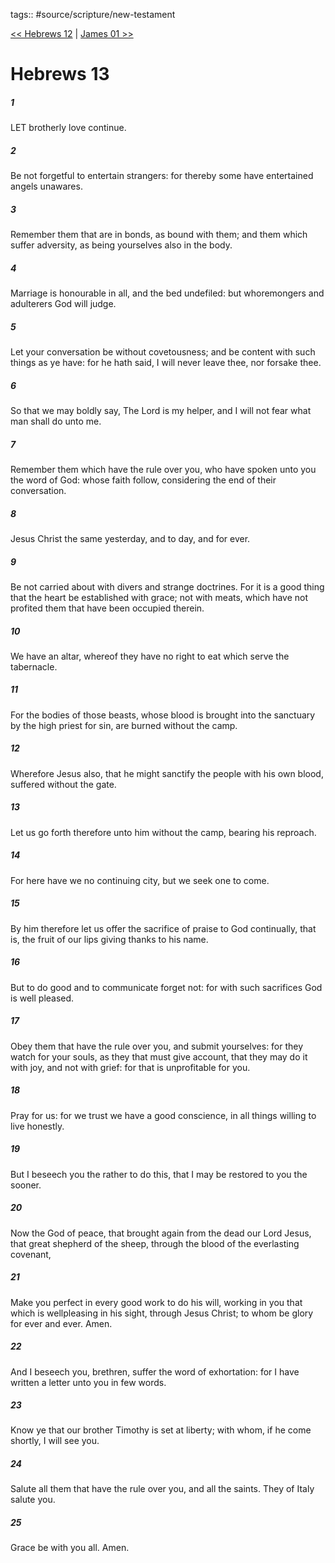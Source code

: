 tags:: #source/scripture/new-testament

[<< Hebrews 12](source/scripture/new-testament/19_Hebrews/Hebrews_12.md) | [James 01 >>](source/scripture/new-testament/20_James/James_01.md)

# Hebrews 13

##### 1

LET brotherly love continue.

##### 2

Be not forgetful to entertain strangers: for thereby some have entertained angels unawares.

##### 3

Remember them that are in bonds, as bound with them; and them which suffer adversity, as being yourselves also in the body.

##### 4

Marriage is honourable in all, and the bed undefiled: but whoremongers and adulterers God will judge.

##### 5

Let your conversation be without covetousness; and be content with such things as ye have: for he hath said, I will never leave thee, nor forsake thee.

##### 6

So that we may boldly say, The Lord is my helper, and I will not fear what man shall do unto me.

##### 7

Remember them which have the rule over you, who have spoken unto you the word of God: whose faith follow, considering the end of their conversation.

##### 8

Jesus Christ the same yesterday, and to day, and for ever.

##### 9

Be not carried about with divers and strange doctrines. For it is a good thing that the heart be established with grace; not with meats, which have not profited them that have been occupied therein.

##### 10

We have an altar, whereof they have no right to eat which serve the tabernacle.

##### 11

For the bodies of those beasts, whose blood is brought into the sanctuary by the high priest for sin, are burned without the camp.

##### 12

Wherefore Jesus also, that he might sanctify the people with his own blood, suffered without the gate.

##### 13

Let us go forth therefore unto him without the camp, bearing his reproach.

##### 14

For here have we no continuing city, but we seek one to come.

##### 15

By him therefore let us offer the sacrifice of praise to God continually, that is, the fruit of our lips giving thanks to his name.

##### 16

But to do good and to communicate forget not: for with such sacrifices God is well pleased.

##### 17

Obey them that have the rule over you, and submit yourselves: for they watch for your souls, as they that must give account, that they may do it with joy, and not with grief: for that is unprofitable for you.

##### 18

Pray for us: for we trust we have a good conscience, in all things willing to live honestly.

##### 19

But I beseech you the rather to do this, that I may be restored to you the sooner.

##### 20

Now the God of peace, that brought again from the dead our Lord Jesus, that great shepherd of the sheep, through the blood of the everlasting covenant,

##### 21

Make you perfect in every good work to do his will, working in you that which is wellpleasing in his sight, through Jesus Christ; to whom be glory for ever and ever. Amen.

##### 22

And I beseech you, brethren, suffer the word of exhortation: for I have written a letter unto you in few words.

##### 23

Know ye that our brother Timothy is set at liberty; with whom, if he come shortly, I will see you.

##### 24

Salute all them that have the rule over you, and all the saints. They of Italy salute you.

##### 25

Grace be with you all. Amen.

